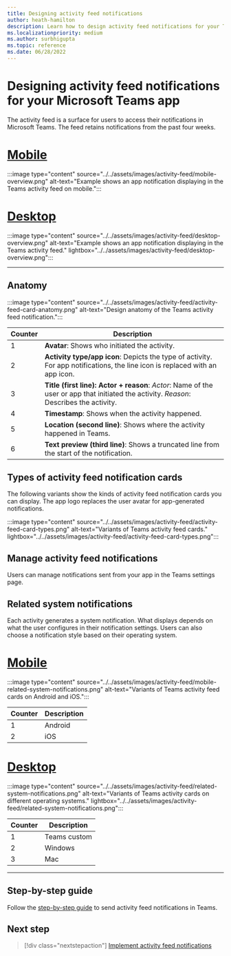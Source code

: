 ```yaml
---
title: Designing activity feed notifications
author: heath-hamilton
description: Learn how to design activity feed notifications for your Teams app and get the Teams UI Kit. Develop notifications from Teams channel in Visual Studio C#
ms.localizationpriority: medium
ms.author: surbhigupta
ms.topic: reference
ms.date: 06/28/2022
---
```

# Designing activity feed notifications for your Microsoft Teams app

The activity feed is a surface for users to access their notifications in Microsoft Teams. The feed retains notifications from the past four weeks.

# [Mobile](#tab/mobile)

:::image type="content" source="../../assets/images/activity-feed/mobile-overview.png" alt-text="Example shows an app notification displaying in the Teams activity feed on mobile.":::

# [Desktop](#tab/desktop)

:::image type="content" source="../../assets/images/activity-feed/desktop-overview.png" alt-text="Example shows an app notification displaying in the Teams activity feed."  lightbox="../../assets/images/activity-feed/desktop-overview.png":::

---

## Anatomy

:::image type="content" source="../../assets/images/activity-feed/activity-feed-card-anatomy.png" alt-text="Design anatomy of the Teams activity feed notification.":::

|Counter|Description|
|----------|-----------|
|1|**Avatar**: Shows who initiated the activity.|
|2|**Activity type/app icon**: Depicts the type of activity. For app notifications, the line icon is replaced with an app icon.|
|3|**Title (first line): Actor + reason**: *Actor*: Name of the user or app that initiated the activity. *Reason*: Describes the activity.|
|4|**Timestamp**: Shows when the activity happened.|
|5|**Location (second line)**: Shows where the activity happened in Teams.|
|6|**Text preview (third line)**: Shows a truncated line from the start of the notification.|

## Types of activity feed notification cards

The following variants show the kinds of activity feed notification cards you can display. The app logo replaces the user avatar for app-generated notifications.

:::image type="content" source="../../assets/images/activity-feed/activity-feed-card-types.png" alt-text="Variants of Teams activity feed cards." lightbox="../../assets/images/activity-feed/activity-feed-card-types.png":::

## Manage activity feed notifications

Users can manage notifications sent from your app in the Teams settings page.

## Related system notifications

Each activity generates a system notification. What displays depends on what the user configures in their notification settings. Users can also choose a notification style based on their operating system.

# [Mobile](#tab/mobile)

:::image type="content" source="../../assets/images/activity-feed/mobile-related-system-notifications.png" alt-text="Variants of Teams activity feed cards on Android and iOS.":::

|Counter|Description|
|----------|-----------|
|1|Android|
|2|iOS|

# [Desktop](#tab/desktop)

:::image type="content" source="../../assets/images/activity-feed/related-system-notifications.png" alt-text="Variants of Teams activity cards on different operating systems." lightbox="../../assets/images/activity-feed/related-system-notifications.png":::

|Counter|Description|
|----------|-----------|
|1|Teams custom|
|2|Windows|
|3|Mac|

---

## Step-by-step guide

Follow the [step-by-step guide](../../sbs-graphactivity-feedbroadcast.yml) to send activity feed notifications in Teams.

## Next step

> [!div class="nextstepaction"]
> [Implement activity feed notifications](/graph/teams-send-activityfeednotifications)
